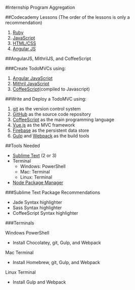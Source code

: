 #Internship Program Aggregation

##Codecademy Lessons
(The order of the lessons is only a recommendation)

1. [Ruby](http://www.codecademy.com/tracks/ruby)
2. [JavaScript](http://www.codecademy.com/tracks/javascript)
3. [HTML/CSS](http://www.codecademy.com/tracks/web)
4. [Angular JS](http://www.codecademy.com/learn/learn-angularjs)

##AngularJS, MithrilJS, and CoffeeScript

###Create TodoMVCs using:

1. [Angular JavaScript](https://angularjs.org/)
2. [Mithril JavaScript](https://lhorie.github.io/mithril/)
3. [CoffeeScript](http://coffeescript.org/)(compiled to Javascript)

##Write and Deploy a TodoMVC using:

1. [git](http://www.git-scm.com) as the version control system
2. [GitHub](http://www.github.com) as the source code repository
3. [CoffeeScript](http://coffeescript.org) as the main programming language
4. [Vue.js](http://www.vuejs.org) as the MVC framework
5. [Firebase](http://www.firebase.com) as the persistent data store
6. [Gulp](http://gulpjs.com) and [Webpack](http://www.webpack.github.io) as the build tools

##Tools Needed

- [Sublime Text](http://www.sublimetext.com) (2 or 3)
- Terminal
	- Windows: PowerShell
	- Mac: Terminal
	- Linux: Terminal
- [Node Package Manager](https://www.npmjs.com/)

###Sublime Text Package Recommendations

- Jade Syntax highlighter
- Sass Syntax highlighter
- CoffeeScript Syntax highlighter

###Terminals

Windows PowerShell

- Install Chocolatey, git, Gulp, and Webpack

Mac Terminal

- Install Homebrew, git, Gulp, and Webpack

Linux Terminal

- Install Gulp and Webpack

